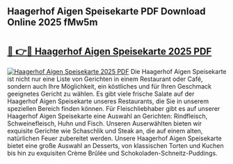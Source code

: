 ## Haagerhof Aigen Speisekarte PDF Download Online 2025 fMw5m

# <h2><a href="http://gc8n2m.nevu.top/?p=Haagerhof+Aigen+Speisekarte">🔗 👉🔴 Haagerhof Aigen Speisekarte 2025 PDF</a></h2>

[![Haagerhof Aigen Speisekarte 2025 PDF](https://i.imgur.com/dBaPXMq.png)](http://gc8n2m.nevu.top/?p=Haagerhof+Aigen+Speisekarte)
Die Haagerhof Aigen Speisekarte ist nicht nur eine Liste von Gerichten in einem Restaurant oder Café, sondern auch Ihre Möglichkeit, ein köstliches und für Ihren Geschmack geeignetes Gericht zu wählen. Es gibt viele frische Salate auf der Haagerhof Aigen Speisekarte unseres Restaurants, die Sie in unserem speziellen Bereich finden können. Für Fleischliebhaber gibt es auf unserer Haagerhof Aigen Speisekarte eine Auswahl an Gerichten: Rindfleisch, Schweinefleisch, Huhn und Fisch. Unseren Auserwählten bieten wir exquisite Gerichte wie Schaschlik und Steak an, die auf einem alten, natürlichen Feuer zubereitet werden. Unsere Haagerhof Aigen Speisekarte bietet eine große Auswahl an Desserts, von klassischen Torten und Kuchen bis hin zu exquisiten Crème Brûlée und Schokoladen-Schneitz-Puddings.
